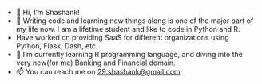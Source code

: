 - 👋 Hi, I’m Shashank!
- 👀 Writing code and learning new things along is one of the major part of my life now. I am a lifetime student and like to code in Python and R.
- Have worked on providing SaaS for different organizations using Python, Flask, Dash, etc.
- 🌱 I’m currently learning R programming language, and diving into the very new(for me) Banking and Financial domain.
- 📫 You can reach me on 29.shashank@gmail.com
<!---
achitroj/achitroj is a ✨ special ✨ repository because its `README.md` (this file) appears on your GitHub profile.
You can click the Preview link to take a look at your changes.
--->
